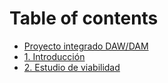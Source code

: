 # Table of contents

* [Proyecto integrado DAW/DAM](README.md)
* [1. Introducción](1.-introduccion.md)
* [2. Estudio de viabilidad](2.-estudio-de-viabilidad.md)
